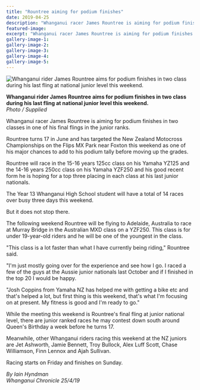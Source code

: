 ```yaml
---
title: "Rountree aiming for podium finishes"
date: 2019-04-25
description: "Whanganui racer James Rountree is aiming for podium finishes in two classes in one of his final flings in the junior ranks..."
featured-image: 
excerpt: "Whanganui racer James Rountree is aiming for podium finishes in two classes in one of his final flings in the junior ranks."
gallery-image-1: 
gallery-image-2: 
gallery-image-3: 
gallery-image-4: 
gallery-image-5: 
---
```


<p><img src="https://www.nzherald.co.nz/resizer/AsxW2CWp-bgEqNmzvx1JG97jdWM=/620x349/smart/filters:quality(70)/arc-anglerfish-syd-prod-nzme.s3.amazonaws.com/public/KUDZS7OK6ZHR7FWG5MKS6TUJEM.jpg" alt="Whanganui rider James Rountree aims for podium finishes in two class during his last fling at national junior level this weekend." /></p>
<p><strong>Whanganui rider James Rountree aims for podium finishes in two class during his last fling at national junior level this weekend.</strong><br /><em>Photo / Supplied</em></p>
<p class="element element-paragraph">Whanganui racer James Rountree is aiming for podium finishes in two classes in one of his final flings in the junior ranks.</p>
<p class="element element-paragraph">Rountree turns 17 in June and has targeted the New Zealand Motocross Championships on the Flips MX Park near Foxton this weekend as one of his major chances to add to his podium tally before moving up the grades.</p>
<p class="element element-paragraph">Rountree will race in the 15-16 years 125cc class on his Yamaha YZ125 and the 14-16 years 250cc class on his Yamaha YZF250 and his good recent form he is hoping for a top three placing in each class at his last junior nationals.</p>
<p class="element element-paragraph">The Year 13 Whanganui High School student will have a total of 14 races over busy three days this weekend.</p>
<p class="element element-paragraph">But it does not stop there.</p>
<p class="element element-paragraph">The following weekend Rountree will be flying to Adelaide, Australia to race at Murray Bridge in the Australian MXD class on a YZF250. This class is for under 19-year-old riders and he will be one of the youngest in the class.</p>
<p class="element element-paragraph">"This class is a lot faster than what I have currently being riding," Rountree said.</p>
<p class="element element-paragraph">"I'm just mostly going over for the experience and see how I go. I raced a few of the guys at the Aussie junior nationals last October and if I finished in the top 20 I would be happy.</p>
<p class="element element-paragraph">"Josh Coppins from Yamaha NZ has helped me with getting a bike etc and that's helped a lot, but first thing is this weekend, that's what I'm focusing on at present. My fitness is good and I'm ready to go."</p>
<p class="element element-paragraph">While the meeting this weekend is Rountree's final fling at junior national level, there are junior ranked races he may contest down south around Queen's Birthday a week before he turns 17.</p>
<p class="element element-paragraph">Meanwhile, other Whanganui riders racing this weekend at the NZ juniors are Jet Ashworth, Jamie Bennett, Troy Bullock, Alex Luff Scott, Chase Williamson, Finn Lennox and Ajah Sullivan.</p>
<p class="element element-paragraph">Racing starts on Friday and finishes on Sunday.</p>
<p><em>By Iain Hyndman<br />Whanganui Chronicle 25/4/19</em></p>

